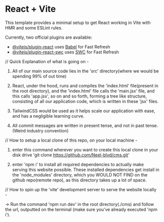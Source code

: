 # React + Vite

This template provides a minimal setup to get React working in Vite with HMR and some ESLint rules.

Currently, two official plugins are available:

- [@vitejs/plugin-react](https://github.com/vitejs/vite-plugin-react/blob/main/packages/plugin-react/README.md) uses [Babel](https://babeljs.io/) for Fast Refresh
- [@vitejs/plugin-react-swc](https://github.com/vitejs/vite-plugin-react-swc) uses [SWC](https://swc.rs/) for Fast Refresh




// Quick Explanation of what is going on -

1) All of our main source code lies in the 'src' directory(where we would be spending 99% of out time)

2) React, under the hood, runs and compiles the 'index.html' file(present in the root directory), and the   'index.html' file calls the 'main.jsx' file, and this calls 'app.jsx', so on and so forth, forming a tree like structure, consisting of all our application code, which is written in these 'jsx' files.

3) TailwindCSS would be used as it helps scale our application with ease, and has a negligible learning curve.

4) All commit messages are written in present tense, and not in past tense. (Weird industry convention)




// How to setup a local clone of this repo, on your local machine -

1) enter this command wherever you want to create this local clone in your disk drive
    'git clone https://github.com/Neel-blvd/cms.git'

2) enter 'npm i' to install all required dependencies to actually make serving this website possible.
These installed dependencies get install in the 'node_modules' directory, which you WOULD NOT FIND on the github repo(remote repo), as this directory takes up a lot of space.




// How to spin up the 'vite' development server to serve the website locally -

-> Run the command 'npm run dev' in the root directory(./cms) and follow the url, outputted on the terminal
    (make sure you've already executed 'npm i').



